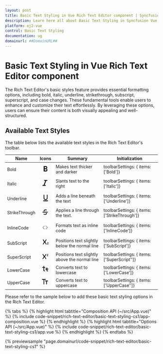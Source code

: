 ```yaml
---
layout: post
title: Basic Text Styling in Vue Rich Text Editor component | Syncfusion
description: Learn here all about Basic Text Styling in Syncfusion Vue Rich Text Editor component of Syncfusion Essential JS 2 and more.
platform: ej2-vue
control: Basic Text Styling 
documentation: ug
domainurl: ##DomainURL##
---
```


# Basic Text Styling in Vue Rich Text Editor component

The Rich Text Editor's basic styles feature provides essential formatting options, including bold, italic, underline, strikethrough, subscript, superscript, and case changes. These fundamental tools enable users to enhance and customize their text effortlessly. By leveraging these options, users can ensure their content is both visually appealing and well-structured.

## Available Text Styles

The table below lists the available text styles in the Rich Text Editor's toolbar.

| Name | Icons | Summary | Initialization |
|----------------|---------|---------|------------------------------------------|
| Bold  | ![Bold icon](./images/bold.png) | Makes text thicker and darker | toolbarSettings: { items: ['Bold']} | `<b>bold</b>` |
| Italic | ![Italic icon](./images/italic.png) | Slants text to the right | toolbarSettings: { items: ['Italic']} | `<em>italic</em>` |
| Underline | ![Underline icon](./images/under-line.png) | Adds a line beneath the text | toolbarSettings: { items: ['Underline']} |
| StrikeThrough | ![StrikeThrough icon](./images/strikethrough.png) | Applies a line through the text. |toolbarSettings: { items: ['StrikeThrough']}|
| InlineCode |![InlineCode icon](./images/inlineCode.png) | Formats text as inline code | toolbarSettings: { items: ['InlineCode']} | `<code>inline code</code>`|
| SubScript | ![SubScript icon](./images/sub-script.png) | Positions text slightly below the normal line |toolbarSettings: { items: ['SubScript']}|
| SuperScript | ![SuperScript icon](./images/super-script.png) | Positions text slightly above the normal line |toolbarSettings: { items: ['SuperScript’']}|
| LowerCase | ![LowerCase icon](./images/lower-case.png) |  Converts text to lowercase |toolbarSettings: { items: ['LowerCase']}|
| UpperCase | ![UpperCase icon](./images/upper-case.png) | Converts text to uppercase |toolbarSettings: { items: ['UpperCase’']}|

Please refer to the sample below to add these basic text styling options in the Rich Text Editor.

{% tabs %}
{% highlight html tabtitle="Composition API (~/src/App.vue)" %}
{% include code-snippet/rich-text-editor/basic-text-styling-cs1/app-composition.vue %}
{% endhighlight %}
{% highlight html tabtitle="Options API (~/src/App.vue)" %}
{% include code-snippet/rich-text-editor/basic-text-styling-cs1/app.vue %}
{% endhighlight %}
{% endtabs %}
        
{% previewsample "page.domainurl/code-snippet/rich-text-editor/basic-text-styling-cs1" %}